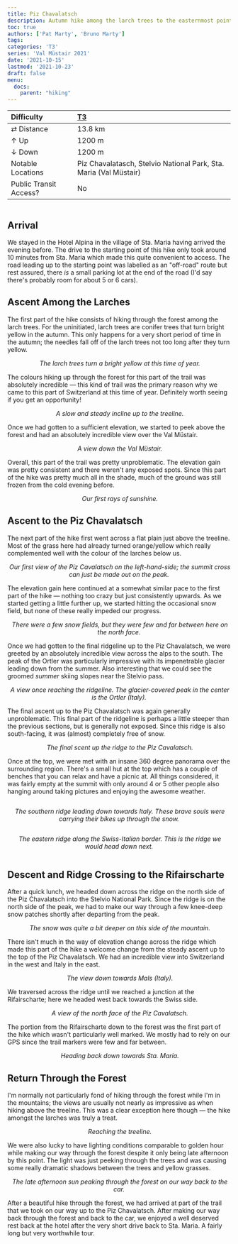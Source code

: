 ```yaml
---
title: Piz Chavalatsch
description: Autumn hike among the larch trees to the easternmost point of Switzerland.
toc: true
authors: ['Pat Marty', 'Bruno Marty']
tags:
categories: 'T3'
series: 'Val Müstair 2021'
date: '2021-10-15'
lastmod: '2021-10-23'
draft: false
menu:
  docs:
    parent: "hiking"
---
```


<link href="../../../style.css" rel="stylesheet"></link>

| Difficulty | [T3](../overview/#wanderskala) |
| :--- | :--- |
| &#8644; Distance | 13.8 km |
| &#8593; Up | 1200 m |
| &#8595; Down | 1200 m |
| Notable Locations | Piz Chavalatasch, Stelvio National Park, Sta. Maria (Val Müstair) |
| Public Transit Access? | No |

<p align="center">
    <img src="IMG_6343.JPG" alt="" class="landscape">
    <em></em>
</p>

## Arrival

We stayed in the <hl>Hotel Alpina</hl> in the village of <hl>Sta. Maria</hl> having arrived the evening before.  The drive to the starting point of this hike only took around 10 minutes from Sta. Maria which made this quite convenient to access.  The road leading up to the starting point was labelled as an "off-road" route but rest assured, there _is_ a small parking lot at the end of the road (I'd say there's probably room for about 5 or 6 cars).

## Ascent Among the Larches

The first part of the hike consists of hiking through the forest among the larch trees.  For the uninitiated, larch trees are conifer trees that turn bright yellow in the autumn.  This only happens for a very short period of time in the autumn; the needles fall off of the larch trees not too long after they turn yellow.

<p align="center">
    <img src="IMG_6009.JPG" alt="" class="portrait">
    <em>The larch trees turn a bright yellow at this time of year.</em>
</p>

The colours hiking up through the forest for this part of the trail was absolutely incredible — this kind of trail was the primary reason why we came to this part of Switzerland at this time of year.  Definitely worth seeing if you get an opportunity!

<p align="center">
    <img src="IMG_6053.JPG" alt="" class="landscape">
    <em>A slow and steady incline up to the treeline.</em>
</p>

Once we had gotten to a sufficient elevation, we started to peek above the forest and had an absolutely incredible view over the <hl>Val Müstair</hl>.  

<p align="center">
    <img src="IMG_6097.JPG" alt="" class="landscape">
    <em>A view down the Val Müstair.</em>
</p>

Overall, this part of the trail was pretty unproblematic.  The elevation gain was pretty consistent and there weren't any exposed spots.  Since this part of the hike was pretty much all in the shade, much of the ground was still frozen from the cold evening before.
<p align="center">
    <img src="IMG_6140.JPG" alt="" class="landscape">
    <em>Our first rays of sunshine.</em>
</p>

## Ascent to the Piz Chavalatsch

The next part of the hike first went across a flat plain just above the treeline.  Most of the grass here had already turned orange/yellow which really complemented well with the colour of the larches below us.

<p align="center">
    <img src="IMG_6190.JPG" alt="" class="landscape">
    <em>Our first view of the <hl>Piz Cavalatsch</hl> on the left-hand-side; the summit cross can just be made out on the peak.</em>
</p>

The elevation gain here continued at a somewhat similar pace to the first part of the hike — nothing too crazy but just consistently upwards.  As we started getting a little further up, we started hitting the occasional snow field, but none of these really impeded our progress.

<p align="center">
    <img src="IMG_6216.JPG" alt="" class="landscape">
    <em>There were a few snow fields, but they were few and far between here on the north face.</em>
</p>

Once we had gotten to the final ridgeline up to the <hl>Piz Chavalatsch</hl>, we were greeted by an absolutely incredible view across the alps to the south.  The peak of the <hl>Ortler</hl> was particularly impressive with its impenetrable glacier leading down from the summer.  Also interesting that we could see the groomed *summer* skiing slopes near the Stelvio pass.

<p align="center">
    <img src="IMG_6227.JPG" alt="" class="landscape">
    <em>A view once reaching the ridgeline.  The glacier-covered peak in the center is the <hl>Ortler</hl> (Italy).</em>
</p>

The final ascent up to the <hl>Piz Chavalatsch</hl> was again generally unproblematic.  This final part of the ridgeline is perhaps a little steeper than the previous sections, but is generally not exposed.  Since this ridge is also south-facing, it was (almost) completely free of snow.

<p align="center">
    <img src="IMG_6240.JPG" alt="" class="portrait">
    <em>The final scent up the ridge to the <hl>Piz Cavalatsch</hl>.</em>
</p>

Once at the top, we were met with an insane 360 degree panorama over the surrounding region.  There's a small hut at the top which has a couple of benches that you can relax and have a picnic at.  All things considered, it was fairly empty at the summit with only around 4 or 5 other people also hanging around taking pictures and enjoying the awesome weather.

<div class="row">
    <div class="column">
        <p align="center">
            <img src="IMG_6279.JPG" alt="" style="50%" class="center"/>
            <em>The southern ridge leading down towards Italy.  These brave souls were carrying their bikes up through the snow.</em>
        </p>
    </div>
    <div class="column">
        <p align="center">
            <img src="IMG_6289.JPG" alt="" style="50%" class="center"/>
            <em>The eastern ridge along the Swiss-Italian border.  This is the ridge we would head down next.</em>
        </p>
    </div>
</div>

## Descent and Ridge Crossing to the Rifairscharte

After a quick lunch, we headed down across the ridge on the north side of the Piz Chavalatsch into the <hl>Stelvio National Park</hl>.  Since the ridge is on the north side of the peak, we had to make our way through a few knee-deep snow patches shortly after departing from the peak.

<p align="center">
    <img src="IMG_6292.JPG" alt="" class="landscape">
    <em>The snow was quite a bit deeper on this side of the mountain.</em>
</p>

There isn't much in the way of elevation change across the ridge which made this part of the hike a welcome change from the steady ascent up to the top of the Piz Chavalatsch.  We had an incredible view into Switzerland in the west and Italy in the east.

<p align="center">
    <img src="IMG_6343.JPG" alt="" class="landscape">
    <em>The view down towards Mals (Italy).</em>
</p>

We traversed across the ridge until we reached a junction at the <hl>Rifairscharte</hl>; here we headed west back towards the Swiss side.

<p align="center">
    <img src="IMG_6400.JPG" alt="" class="portrait">
    <em>A view of the north face of the Piz Cavalatsch.</em>
</p>

The portion from the <hl>Rifairscharte</hl> down to the forest was the first part of the hike which wasn't particularly well marked.  We mostly had to rely on our GPS since the trail markers were few and far between.

<p align="center">
    <img src="IMG_6411.JPG" alt="" class="landscape">
    <em>Heading back down towards Sta. Maria.</em>
</p>

## Return Through the Forest

I'm normally not particularly fond of hiking through the forest while I'm in the mountains; the views are usually not nearly as impressive as when hiking above the treeline.  This was a clear exception here though — the hike amongst the larches was truly a treat.

<p align="center">
    <img src="IMG_6458.JPG" alt="" class="landscape">
    <em>Reaching the treeline.</em>
</p>

We were also lucky to have lighting conditions comparable to golden hour while making our way through the forest despite it only being late afternoon by this point.  The light was just peeking through the trees and was causing some really dramatic shadows between the trees and yellow grasses.

<p align="center">
    <img src="IMG_6527.JPG" alt="" class="landscape">
    <em>The late afternoon sun peaking through the forest on our way back to the car.</em>
</p>

After a beautiful hike through the forest, we had arrived at part of the trail that we took on our way up to the Piz Chavalatsch.  After making our way back through the forest and back to the car, we enjoyed a well deserved rest back at the hotel after the very short drive back to <hl>Sta. Maria</hl>.  A fairly long but very worthwhile tour.
